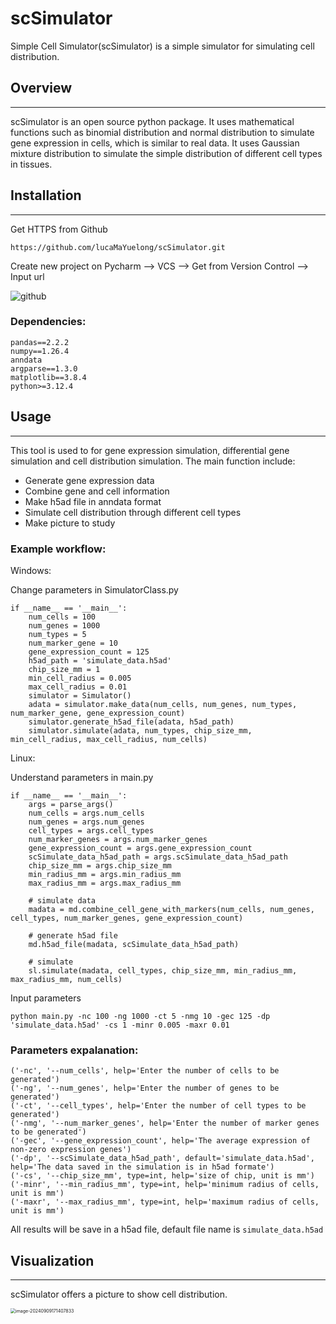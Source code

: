 # scSimulator

Simple Cell Simulator(scSimulator) is a simple simulator for simulating cell distribution.

## Overview

------

scSimulator is an open source python package. It uses mathematical functions such as binomial distribution and normal distribution to simulate gene expression in cells, which is similar to real data. It uses Gaussian mixture distribution to simulate the simple distribution of different cell types in tissues.

## Installation

------

Get HTTPS from Github

```
https://github.com/lucaMaYuelong/scSimulator.git
```

Create new project on Pycharm --> VCS --> Get from Version Control --> Input url

![github](D:\文件\华大\scSimulator\assets\github.png)

### Dependencies:

```
pandas==2.2.2
numpy==1.26.4
anndata
argparse==1.3.0
matplotlib==3.8.4
python>=3.12.4
```

## Usage

------

This tool is used to for gene expression simulation, differential gene simulation and cell distribution simulation. The main function include:

- Generate gene expression data
- Combine gene and cell information
- Make h5ad file in anndata format
- Simulate cell distribution through different cell types
- Make picture to study

### Example workflow:

Windows:

Change parameters in SimulatorClass.py

```
if __name__ == '__main__':
    num_cells = 100
    num_genes = 1000
    num_types = 5
    num_marker_gene = 10
    gene_expression_count = 125
    h5ad_path = 'simulate_data.h5ad'
    chip_size_mm = 1
    min_cell_radius = 0.005
    max_cell_radius = 0.01
    simulator = Simulator()
    adata = simulator.make_data(num_cells, num_genes, num_types, num_marker_gene, gene_expression_count)
    simulator.generate_h5ad_file(adata, h5ad_path)
    simulator.simulate(adata, num_types, chip_size_mm, min_cell_radius, max_cell_radius, num_cells)
```

Linux:

Understand parameters in main.py

```
if __name__ == '__main__':
    args = parse_args()
    num_cells = args.num_cells
    num_genes = args.num_genes
    cell_types = args.cell_types
    num_marker_genes = args.num_marker_genes
    gene_expression_count = args.gene_expression_count
    scSimulate_data_h5ad_path = args.scSimulate_data_h5ad_path
    chip_size_mm = args.chip_size_mm
    min_radius_mm = args.min_radius_mm
    max_radius_mm = args.max_radius_mm

    # simulate data
    madata = md.combine_cell_gene_with_markers(num_cells, num_genes, cell_types, num_marker_genes, gene_expression_count)

    # generate h5ad file
    md.h5ad_file(madata, scSimulate_data_h5ad_path)

    # simulate
    sl.simulate(madata, cell_types, chip_size_mm, min_radius_mm, max_radius_mm, num_cells)
```

Input parameters

```
python main.py -nc 100 -ng 1000 -ct 5 -nmg 10 -gec 125 -dp 'simulate_data.h5ad' -cs 1 -minr 0.005 -maxr 0.01
```

### Parameters expalanation:

```
('-nc', '--num_cells', help='Enter the number of cells to be generated')
('-ng', '--num_genes', help='Enter the number of genes to be generated')
('-ct', '--cell_types', help='Enter the number of cell types to be generated')
('-nmg', '--num_marker_genes', help='Enter the number of marker genes to be generated')
('-gec', '--gene_expression_count', help='The average expression of non-zero expression genes')
('-dp', '--scSimulate_data_h5ad_path', default='simulate_data.h5ad', help='The data saved in the simulation is in h5ad formate')
('-cs', '--chip_size_mm', type=int, help='size of chip, unit is mm')
('-minr', '--min_radius_mm', type=int, help='minimum radius of cells, unit is mm')
('-maxr', '--max_radius_mm', type=int, help='maximum radius of cells, unit is mm')
```

All results will be save in a h5ad file, default file name is `simulate_data.h5ad`

## Visualization

------

scSimulator offers a picture to show cell distribution.

<img src="D:\文件\华大\scSimulator\assets\image-20240909171407833.png" alt="image-20240909171407833" style="zoom:50%;" />

